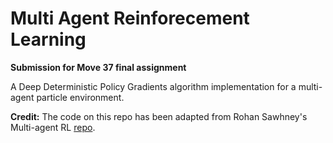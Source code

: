 # Multi Agent Reinforecement Learning

**Submission for Move 37 final assignment**

A Deep Deterministic Policy Gradients algorithm implementation for a multi-agent particle environment. 

**Credit:** The code on this repo has been adapted from Rohan Sawhney's Multi-agent RL [repo](https://github.com/rohan-sawhney/multi-agent-rl).

